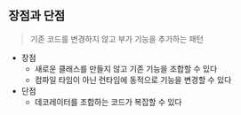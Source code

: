 ## 장점과 단점

> 기존 코드를 변경하지 않고 부가 기능을 추가하는 패턴

- 장점
    - 새로운 클래스를 만들지 않고 기존 기능을 조합할 수 있다
    - 컴파일 타임이 아닌 런타임에 동적으로 기능을 변경할 수 있다
- 단점
    - 데코레이터를 조합하는 코드가 복잡할 수 있다